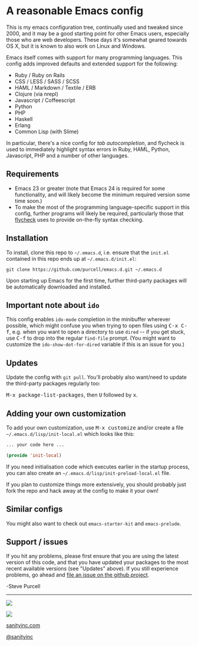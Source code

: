 # A reasonable Emacs config

This is my emacs configuration tree, continually used and tweaked
since 2000, and it may be a good starting point for other Emacs
users, especially those who are web developers. These days it's
somewhat geared towards OS X, but it is known to also work on Linux
and Windows.

Emacs itself comes with support for many programming languages. This
config adds improved defaults and extended support for the following:

* Ruby / Ruby on Rails
* CSS / LESS / SASS / SCSS
* HAML / Markdown / Textile / ERB
* Clojure (via nrepl)
* Javascript / Coffeescript
* Python
* PHP
* Haskell
* Erlang
* Common Lisp (with Slime)

In particular, there's a nice config for *tab autocompletion*, and
flycheck is used to immediately highlight syntax errors in Ruby, HAML,
Python, Javascript, PHP and a number of other languages.

## Requirements

* Emacs 23 or greater (note that Emacs 24 is required for some
  functionality, and will likely become the minimum required version
  some time soon.)
* To make the most of the programming language-specific support in
  this config, further programs will likely be required, particularly
  those that [flycheck](https://github.com/flycheck/flycheck) uses to
  provide on-the-fly syntax checking.

## Installation

To install, clone this repo to `~/.emacs.d`, i.e. ensure that the
`init.el` contained in this repo ends up at `~/.emacs.d/init.el`:

```
git clone https://github.com/purcell/emacs.d.git ~/.emacs.d
```

Upon starting up Emacs for the first time, further third-party
packages will be automatically downloaded and installed.

## Important note about `ido`

This config enables `ido-mode` completion in the minibuffer wherever
possible, which might confuse you when trying to open files using
<kbd>C-x C-f</kbd>, e.g. when you want to open a directory to use
`dired` -- if you get stuck, use <kbd>C-f</kbd> to drop into the
regular `find-file` prompt. (You might want to customize the
`ido-show-dot-for-dired` variable if this is an issue for you.)

## Updates

Update the config with `git pull`. You'll probably also want/need to update
the third-party packages regularly too:

<kbd>M-x package-list-packages</kbd>, then <kbd>U</kbd> followed by <kbd>x</kbd>.

## Adding your own customization

To add your own customization, use <kbd>M-x customize</kbd> and/or
create a file `~/.emacs.d/lisp/init-local.el` which looks like this:

```el
... your code here ...

(provide 'init-local)
```

If you need initialisation code which executes earlier in the startup process,
you can also create an `~/.emacs.d/lisp/init-preload-local.el` file.

If you plan to customize things more extensively, you should probably
just fork the repo and hack away at the config to make it your own!

## Similar configs

You might also want to check out `emacs-starter-kit` and `emacs-prelude`.

## Support / issues

If you hit any problems, please first ensure that you are using the latest version
of this code, and that you have updated your packages to the most recent available
versions (see "Updates" above). If you still experience problems, go ahead and
[file an issue on the github project](https://github.com/purcell/emacs.d).

-Steve Purcell

<hr>

[![](http://api.coderwall.com/purcell/endorsecount.png)](http://coderwall.com/purcell)

[![](http://www.linkedin.com/img/webpromo/btn_liprofile_blue_80x15.png)](http://uk.linkedin.com/in/stevepurcell)

[sanityinc.com](http://www.sanityinc.com/)

[@sanityinc](https://twitter.com/)
